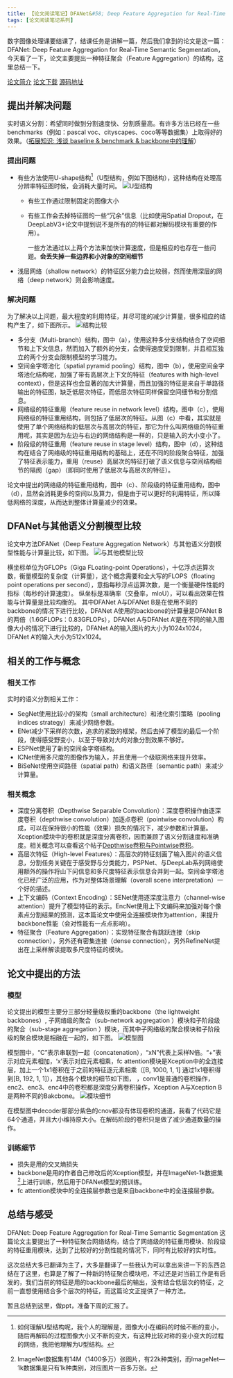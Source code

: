 ```yaml
---
title: 【论文阅读笔记】DFANet&#58; Deep Feature Aggregation for Real-Time Semantic Segmentation
tags: [论文阅读笔记系列]
---
```


数字图像处理课要结课了，结课任务是讲解一篇，然后我们拿到的论文是这一篇：DFANet: Deep Feature Aggregation for Real-Time Semantic Segmentation，今天看了一下，论文主要提出一种特征聚合（Feature Aggregation）的结构，这里总结一下。

[论文简介](https://arxiv.org/abs/1904.02216)
[论文下载](https://arxiv.org/pdf/1904.02216)
[源码地址](https://github.com/huaifeng1993/DFANet)

<!--more-->

## 提出并解决问题
实时语义分割：希望同时做到分割速度快、分割质量高。有许多方法已经在一些benchmarks（例如：pascal voc、cityscapes、coco等等数据集）上取得好的效果。（[拓展知识: 浅谈 baseline & benchmark & backbone中的理解](https://zhuanlan.zhihu.com/p/129872257)）
### 提出问题
- 有些方法使用U-shape结构[^u_shape]（U型结构，例如下图结构），这种结构在处理高分辨率特征图时候，会消耗大量时间。
![U型结构](/assets/images/2020/20200605/u-shape-architecture.png)

  - 有些工作通过限制固定的图像大小
  - 有些工作会去掉特征图的一些“冗余”信息（比如使用Spatial Dropout，在DeepLabV3+论文中提到说不是所有的的特征都对解码模块有重要的作用）。

    一些方法通过以上两个方法来加快计算速度，但是相应的也存在一些问题。**会丢失掉一些边界和小对象的空间细节**

- 浅层网络（shallow network）的特征区分能力会比较弱，然而使用深层的网络（deep network）则会影响速度。

### 解决问题
为了解决以上问题，最大程度的利用特征，并尽可能的减少计算量，很多相应的结构产生了，如下图所示。
![结构比较](/assets/images/2020/20200605/structure-comparison.png)

- 多分支（Multi-branch）结构，图中（a），使用这种多分支结构结合了空间细节和上下文信息，然而加入了额外的分支，会使得速度受到限制，并且相互独立的两个分支会限制模型的学习能力。
- 空间金字塔池化（spatial pyramid pooling）结构，图中（b），使用空间金字塔池化结构呢，加强了带有高层次上下文的特征（features with high-level context），但是这样也会显著的加大计算量，而且加强的特征是来自于单路径输出的特征图，缺乏低层次特征，而低层次特征同样保留空间细节和分割信息。
- 网络级的特征重用（feature reuse in network level）结构，图中（c），使用网络级的特征重用结构，则包括了低层次的特征。从图（c）中看，其实就是使用了单个网络结构的低层次与高层次的特征，那它为什么叫网络级的特征重用呢，其实是因为左边与右边的网络结构是一样的，只是输入的大小变小了。
- 阶段级的特征重用（feature reuse in stage level）结构，图中（d），这种结构在结合了网络级的特征重用结构的基础上，还在不同的阶段聚合特征，加强了特征表示能力，重用（reuse）高层次的特征打破了语义信息与空间结构细节的隔阂（gap）（即同时使用了低层次与高层次的特征）。

论文中提出的网络级的特征重用结构，图中（c）、阶段级的特征重用结构，图中（d），显然会消耗更多的空间以及算力，但是由于可以更好的利用特征，所以降低网络的深度，从而达到整体计算量减少的效果。

## DFANet与其他语义分割模型比较
论文中方法DFANet（Deep Feature Aggregation Network）与其他语义分割模型性能与计算量比较，如下图。
![与其他模型比较](/assets/images/2020/20200605/result-compare.png)

横坐标单位为GFLOPs（Giga FLoating-point Operations），十亿浮点运算次数，衡量模型的复杂度（计算量），这个概念需要和全大写的FLOPS（floating point operations per second），意指每秒浮点运算次数，是一个衡量硬件性能的指标（每秒的计算速度）。
纵坐标是准确率（交叠率，mIoU），可以看出效果在性能与计算量是比较均衡的。
其中DFANet A与DFANet B是在使用不同的backbone的情况下进行比较，DFANet A使用的backbone的计算量是DFANet B的两倍（1.6GFLOPs：0.83GFLOPs），DFANet A与DFANet A‘是在不同的输入图像大小的情况下进行比较的，DFANet A的输入图片的大小为1024x1024，DFANet A‘的输入大小为512x1024。

## 相关的工作与概念
### 相关工作
实时的语义分割相关工作：
- SegNet使用比较小的架构（small architecture）和池化索引策略（pooling indices strategy）来减少网络参数。
- ENet减少下采样的次数，追求的紧致的框架，然后去掉了模型的最后一个阶段，使得感受野变小，以至于导致对大的对象分割效果不够好。
- ESPNet使用了新的空间金字塔结构。
- ICNet使用多尺度的图像作为输入，并且使用一个级联网络来提升效率。
- BiSeNet使用空间路径（spatial path）和语义路径（semantic
path）来减少计算量。
### 相关概念
- 深度分离卷积（Depthwise Separable Convolution）：深度卷积操作由逐深度卷积（depthwise convolution）加逐点卷积（pointwise convolution）构成，可以在保持很小的性能（效果）损失的情况下，减少参数和计算量。Xception模块中的卷积就是深度分离卷积，因而兼顾了语义分割速度和准确度。相关概念可以查看这个帖子[Depthwise卷积与Pointwise卷积](https://zhuanlan.zhihu.com/p/80041030)。
- 高层次特征（High-level Features）：高层次的特征刻画了输入图片的语义信息，分割任务关键在于感受野与分类能力，PSPNet、与DeepLab系列网络使用额外的操作将山下问信息和多尺度特征表示信息合并到一起。空间金字塔池化已经广泛的应用，作为对整体场景理解（overall scene interpretation）一个好的描述。
- 上下文编码（Context Encoding）：SENet使用逐深度注意力（channel-wise attention）提升了模型特征的表示。EncNet使用上下文编码来加强对每个像素点分割结果的预测，这本篇论文中使用全连接模块作为attention，来提升backbone性能（会对性能有一点点影响）。
- 特征聚合（Feature Aggregation）：实现特征聚合有跳跃连接（skip connection），另外还有密集连接（dense connection），另外RefineNet提出在上采样解读提取多尺度特征的模块。

## 论文中提出的方法

### 模型
论文提出的模型主要分三部分轻量级权重的backbone（the lightweight backbones）, 子网络级的聚合（sub-network aggregation ）模块和子阶段级的聚合（sub-stage aggregation ）模块，而其中子网络级的聚合模块和子阶段级的聚合模块是相融在一起的，如下图。
![模型图](/assets/images/2020/20200605/model.png)

模型图中，“C”表示串联到一起（concatenation），“xN”代表上采样N倍。“+”表示对应元素相加，‘x’表示对应元素相乘，fc attention模块是Xception中的全连接层，加上一个1x1卷积在于之前的特征逐元素相乘（[B, 1000, 1, 1] 通过1x1卷积得到[B, 192, 1, 1]），其他各个模块的细节如下图，
，conv1是普通的卷积操作，enc2、enc3、enc4中的卷积都是深度分离卷积操作，Xception A与Xception B是两种不同的Bakcbone。
![模块细节](/assets/images/2020/20200605/module-details.png)

在模型图中decoder那部分紫色的cnov都没有体现卷积的通道，我看了代码它是64个通道，并且大小维持原大小。在解码阶段的卷积只是做了减少通道数量的操作。

### 训练细节
- 损失是用的交叉熵损失
- backbone是用的作者自己修改后的Xception模型，并在ImageNet-1k数据集[^ImageNet_1k]上进行训练，然后用于DFANet模型的预训练。
- fc attention模块中的全连接层参数也是来自backbone中的全连接层参数。

## 总结与感受
DFANet: Deep Feature Aggregation for Real-Time Semantic Segmentation 这篇论文主要提出了一种特征聚合网络结构，结合了网络级的特征重用模块、阶段级的特征重用模块，达到了比较好的分割性能的情况下，同时有比较好的实时性。

这次总结大多已翻译为主了，大多是翻译了一些我认为可以拿出来讲一下的东西总结在了这里，也算是了解了一种新的特征聚合模块吧，不过还是对当前工作是有启发的，我们当前的特征是用的backbone最后的输出，没有结合低层次的特征，之前一直想使用结合多个层次的特征，而这篇论文正提供了一种方法。

暂且总结到这里，做ppt，准备下周的汇报了。

[^u_shape]: 如何理解U型结构呢，我个人的理解是，图像大小在编码的时候不断的变小，随后再解码的过程图像大小又不断的变大，有这种比较对称的变小变大的过程的网络，我把他理解为U型结构。

[^ImageNet_1k]: ImageNet数据集有14M（1400多万）张图片，有22k种类别，而ImageNet—1k数据集是只有1k种类别，对应图片一百多万张。
